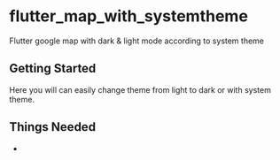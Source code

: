# flutter_map_with_systemtheme

Flutter google map with dark & light mode according to system theme

## Getting Started

Here you will can easily change theme from light to dark or with system theme.

## Things Needed
-